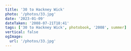 ```yaml
---
title: '30 to Hackney Wick'
photo: '/photos/33.jpg'
date: '2023-01-09'
dateTaken: '2008-07-21T18:41'
tags: ['30 to Hackney Wick', photobook, '2008', summer]
vertical: false
ogImage:
  url: '/photos/33.jpg'
---
```


